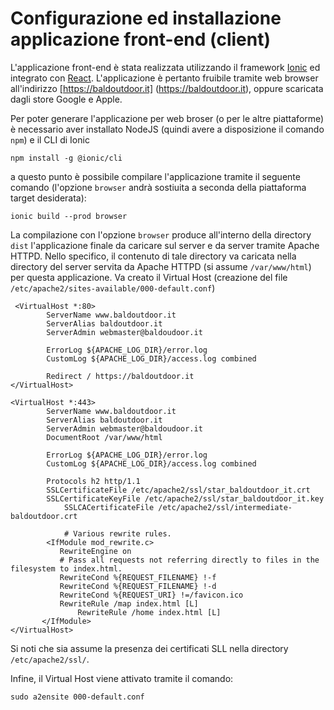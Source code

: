 # Configurazione ed installazione applicazione front-end (client)


L'applicazione front-end è stata realizzata utilizzando il framework [Ionic](https://ionicframework.com/) ed integrato con [React](https://react.dev/). L'applicazione è pertanto fruibile tramite web browser all'indirizzo [https://baldoutdoor.it] (https://baldoutdoor.it), oppure scaricata dagli store Google e Apple.

Per poter generare l'applicazione per web broser (o per le altre piattaforme) è necessario aver installato NodeJS (quindi avere a disposizione il comando `npm`) e il CLI di Ionic

```
npm install -g @ionic/cli
```

a questo punto è possibile compilare l'applicazione tramite il seguente comando (l'opzione `browser` andrà sostiuita a seconda della piattaforma target desiderata):

```
ionic build --prod browser
```

La compilazione con l'opzione `browser` produce all'interno della directory `dist` l'applicazione finale da caricare sul server e da server tramite Apache HTTPD. Nello specifico, il contenuto di tale directory va caricata nella directory del server servita da Apache HTTPD (si assume `/var/www/html`) per questa applicazione. Va creato il Virtual Host (creazione del file `/etc/apache2/sites-available/000-default.conf`) 

```
 <VirtualHost *:80>
        ServerName www.baldoutdoor.it
        ServerAlias baldoutdoor.it
        ServerAdmin webmaster@baldoudoor.it

        ErrorLog ${APACHE_LOG_DIR}/error.log
        CustomLog ${APACHE_LOG_DIR}/access.log combined

        Redirect / https://baldoutdoor.it
</VirtualHost>

<VirtualHost *:443>
        ServerName www.baldoutdoor.it
        ServerAlias baldoutdoor.it
        ServerAdmin webmaster@baldoudoor.it
        DocumentRoot /var/www/html

        ErrorLog ${APACHE_LOG_DIR}/error.log
        CustomLog ${APACHE_LOG_DIR}/access.log combined

        Protocols h2 http/1.1
        SSLCertificateFile /etc/apache2/ssl/star_baldoutdoor_it.crt
        SSLCertificateKeyFile /etc/apache2/ssl/star_baldoutdoor_it.key        
		    SSLCACertificateFile /etc/apache2/ssl/intermediate-baldoutdoor.crt
		
		    # Various rewrite rules.
        <IfModule mod_rewrite.c>
           RewriteEngine on
           # Pass all requests not referring directly to files in the filesystem to index.html.
           RewriteCond %{REQUEST_FILENAME} !-f
           RewriteCond %{REQUEST_FILENAME} !-d
           RewriteCond %{REQUEST_URI} !=/favicon.ico
           RewriteRule /map index.html [L]
		       RewriteRule /home index.html [L]
       </IfModule>
</VirtualHost>
```

Si noti che sia assume la presenza dei certificati SLL nella directory `/etc/apache2/ssl/`.


Infine, il Virtual Host viene attivato tramite il comando:

```
sudo a2ensite 000-default.conf
```


